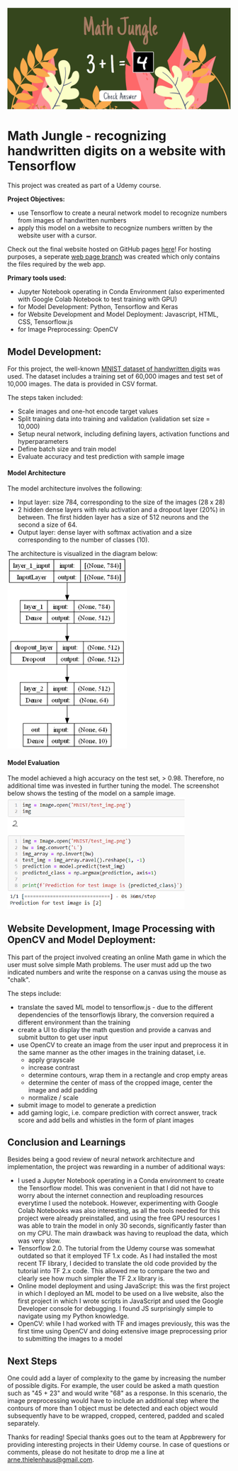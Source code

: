 ![Math Jungle Screenshot](images/mj_screenshot.png)

# Math Jungle - recognizing handwritten digits on a website with Tensorflow
 
This project was created as part of a Udemy course.

__Project Objectives:__
- use Tensorflow to create a neural network model to recognize numbers from images of handwritten numbers
- apply this model on a website to recognize numbers written by the website user with a cursor.

Check out the final website hosted on GitHub pages [here](https://athielenhaus.github.io/Handwriting-Recognition-with-Tensorflow/)! For hosting purposes, a seperate [web page branch](https://github.com/athielenhaus/Handwriting-Recognition-with-Tensorflow/tree/webpage_branch) was created which only contains the files required by the web app. 

__Primary tools used:__
- Jupyter Notebook operating in Conda Environment (also experimented with Google Colab Notebook to test training with GPU)
- for Model Development: Python, Tensorflow and Keras
- for Website Development and Model Deployment: Javascript, HTML, CSS, Tensorflow.js
- for Image Preprocessing: OpenCV

## Model Development:
For this project, the well-known [MNIST dataset of handwritten digits](https://en.wikipedia.org/wiki/MNIST_database) was used. The dataset includes a training set of 60,000 images and test set of 10,000 images. The data is provided in CSV format.

The steps taken included:  
- Scale images and one-hot encode target values
- Split training data into training and validation (validation set size = 10,000)
- Setup neural network, including defining layers, activation functions and hyperparameters
- Define batch size and train model
- Evaluate accuracy and test prediction with sample image

#### Model Architecture  
The model architecture involves the following:  
- Input layer: size 784, corresponding to the size of the images (28 x 28)
- 2 hidden dense layers with relu activation and a dropout layer (20%) in between. The first hidden layer has a size of 512 neurons and the second a size of 64. 
- Output layer: dense layer with softmax activation and a size corresponding to the number of classes (10).

The architecture is visualized in the diagram below:  
<img src="images/model.png" alt="Tensorflow Model" style="width:270px;"/>

#### Model Evaluation  
The model achieved a high accuracy on the test set, > 0.98. Therefore, no additional time was invested in further tuning the model. The screenshot below shows the testing of the model on a sample image.  
<img src="images/prediction.png" alt="Model Prediction" style="width:400px;"/>

## Website Development, Image Processing with OpenCV and Model Deployment:
This part of the project involved creating an online Math game in which the user must solve simple Math problems. The user must add up the two indicated numbers and write the response on a canvas using the mouse as "chalk". 

The steps include:
- translate the saved ML model to tensorflow.js - due to the different dependencies of the tensorflowjs library, the conversion required a different environment than the training
- create a UI to display the math question and provide a canvas and submit button to get user input
- use OpenCV to create an image from the user input and preprocess it in the same manner as the other images in the training dataset, i.e.
  - apply grayscale
  - increase contrast
  - determine contours, wrap them in a rectangle and crop empty areas
  - determine the center of mass of the cropped image, center the image and add padding 
  - normalize / scale
- submit image to model to generate a prediction
- add gaming logic, i.e. compare prediction with correct answer, track score and add bells and whistles in the form of plant images

## Conclusion and Learnings
Besides being a good review of neural network architecture and implementation, the project was rewarding in a number of additional ways:
- I used a Jupyter Notebook operating in a Conda environment to create the Tensorflow model. This was convenient in that I did not have to worry about the internet connection and reuploading resources everytime I used the notebook. However, experimenting with Google Colab Notebooks was also interesting, as all the tools needed for this project were already preinstalled, and using the free GPU resources I was able to train the model in only 30 seconds, significantly faster than on my CPU. The main drawback was having to reupload the data, which was very slow. 
- Tensorflow 2.0. The tutorial from the Udemy course was somewhat outdated so that it employed TF 1.x code. As I had installed the most recent TF library, I decided to translate the old code provided by the tutorial into TF 2.x code. This allowed me to compare the two and clearly see how much simpler the TF 2.x library is.
- Online model deployment and using JavaScript: this was the first project in which I deployed an ML model to be used on a live website, also the first project in which I wrote scripts in JavaScript and used the Google Developer console for debugging. I found JS surprisingly simple to navigate using my Python knowledge.
- OpenCV: while I had worked with TF and images previously, this was the first time using OpenCV and doing extensive image preprocessing prior to submitting the images to a model

## Next Steps
One could add a layer of complexity to the game by increasing the number of possible digits. For example, the user could be asked a math question such as "45 + 23" and would write "68" as a response. In this scenario, the image preprocessing would have to include an additional step where the contours of more than 1 object must be detected and each object would subsequently have to be wrapped, cropped, centered, padded and scaled separately. 

Thanks for reading! Special thanks goes out to the team at Appbrewery for providing interesting projects in their Udemy course. 
In case of questions or comments, please do not hesitate to drop me a line at arne.thielenhaus@gmail.com.
